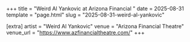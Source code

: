 +++
title = "Weird Al Yankovic at Arizona Financial "
date = 2025-08-31
template = "page.html"
slug = "2025-08-31-weird-al-yankovic"

[extra]
artist = "Weird Al Yankovic"
venue = "Arizona Financial Theatre"
venue_url = "https://www.azfinancialtheatre.com/"
+++
